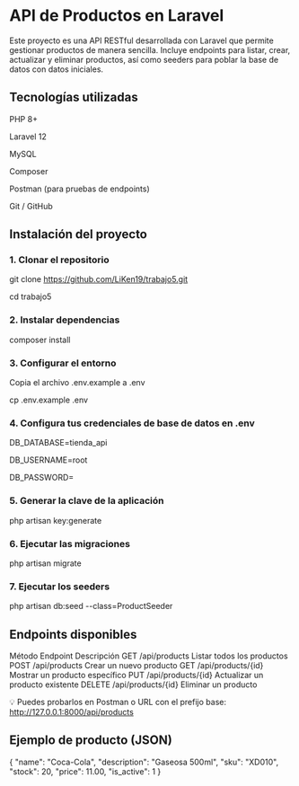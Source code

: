 # API de Productos en Laravel

Este proyecto es una API RESTful desarrollada con Laravel que permite gestionar productos de manera sencilla.
Incluye endpoints para listar, crear, actualizar y eliminar productos, así como seeders para poblar la base de datos con datos iniciales.

## Tecnologías utilizadas

PHP 8+

Laravel 12

MySQL

Composer

Postman (para pruebas de endpoints)

Git / GitHub

## Instalación del proyecto

### 1. Clonar el repositorio

git clone https://github.com/LiKen19/trabajo5.git

cd trabajo5


### 2. Instalar dependencias

composer install


### 3. Configurar el entorno

Copia el archivo .env.example a .env

cp .env.example .env


### 4. Configura tus credenciales de base de datos en .env

DB_DATABASE=tienda_api

DB_USERNAME=root

DB_PASSWORD=


### 5. Generar la clave de la aplicación

php artisan key:generate


### 6. Ejecutar las migraciones

php artisan migrate


### 7. Ejecutar los seeders

php artisan db:seed --class=ProductSeeder

## Endpoints disponibles
Método	Endpoint	Descripción
GET	/api/products	Listar todos los productos
POST	/api/products	Crear un nuevo producto
GET	/api/products/{id}	Mostrar un producto específico
PUT	/api/products/{id}	Actualizar un producto existente
DELETE	/api/products/{id}	Eliminar un producto

💡 Puedes probarlos en Postman o URL con el prefijo base:
http://127.0.0.1:8000/api/products

## Ejemplo de producto (JSON)
{
  "name": "Coca-Cola",
  "description": "Gaseosa 500ml",
  "sku": "XD010",
  "stock": 20,
  "price": 11.00,
  "is_active": 1
}
